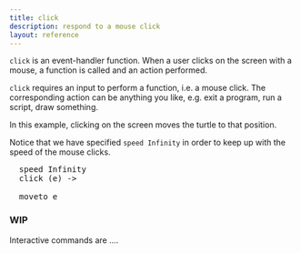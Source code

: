 ```yaml
---
title: click
description: respond to a mouse click 
layout: reference
---
```


<!-- size of canvas - e.g. width=249 height=99  -->
<code>click</code> is an event-handler function. When a user clicks on the screen with a  mouse, a function is called and an action performed.

<code>click</code> requires an input to perform a function, i.e. a mouse click. The corresponding action can be anything you like, e.g. exit a program, run a script, draw something. 

In this example, clicking on the screen moves the turtle to that position.

Notice that we have specified <code>speed Infinity</code> in order to keep up with the speed of the mouse clicks.  

<pre class="jumbo" >
  speed Infinity
  click <span data-dfn="function">(e)</span> ->
    
  moveto e
</pre>
  
<!-- why doesn't it like it if I keep move etc. on next row -->
<script type="demo">
demo ->
  label "Click anywhere to try the code out", 'top'
  speed Infinity
  click (e) -> moveto e
</script>

<h3>WIP</h3>
<!-- example to call something else as well -->

Interactive commands are ....
